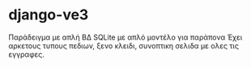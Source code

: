 # django-ve3
Παράδειγμα με απλή ΒΔ SQLite με απλό μοντέλο για παράπονα
Έχει αρκετους τυπους πεδιων, ξενο κλειδι, συνοπτικη σελιδα με ολες τις εγγραφες.
